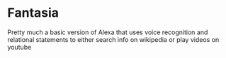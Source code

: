 # Fantasia
Pretty much a basic version of Alexa that uses voice recognition and relational statements to either search info on wikipedia or play videos on youtube

